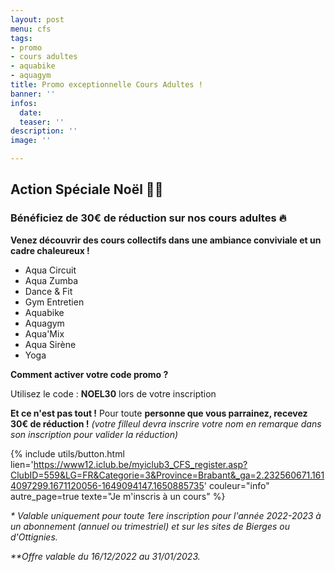 ```yaml
---
layout: post
menu: cfs
tags:
- promo
- cours adultes
- aquabike
- aquagym
title: Promo exceptionnelle Cours Adultes !
banner: ''
infos:
  date: 
  teaser: ''
description: ''
image: ''

---
```

## Action Spéciale Noël **🎄🎁**

### Bénéficiez de 30€ de réduction sur nos cours adultes **🔥**

**Venez découvrir des cours collectifs dans une ambiance conviviale et un cadre chaleureux !**

* Aqua Circuit
* Aqua Zumba
* Dance & Fit
* Gym Entretien
* Aquabike
* Aquagym
* Aqua'Mix
* Aqua Sirène
* Yoga

**Comment activer votre code promo ?**

Utilisez le code : **NOEL30** lors de votre inscription

**Et ce n'est pas tout !** Pour toute **personne que vous parrainez, recevez 30€ de réduction !** _(votre filleul devra inscrire votre nom en remarque dans son inscription pour valider la réduction)_

{% include utils/button.html  
lien='https://www12.iclub.be/myiclub3_CFS_register.asp?ClubID=559&LG=FR&Categorie=3&Province=Brabant&_ga=2.232560671.1614097299.1671120056-1649094147.1650885735' couleur="info" autre_page=true texte="Je m'inscris à un cours" %}

_* Valable uniquement pour toute 1ere inscription pour l'année 2022-2023 à un abonnement (annuel ou trimestriel) et sur les sites de Bierges ou d'Ottignies._

_**Offre valable du 16/12/2022 au 31/01/2023._